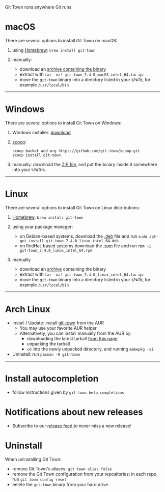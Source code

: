 Git Town runs anywhere Git runs.

# macOS

There are several options to install Git Town on macOS:

1. using [Homebrew](https://brew.sh): `brew install git-town`

2. manually:
   - download an
     [archive containing the binary](https://github.com/git-town/git-town/releases/download/v7.4.0/git-town_7.4.0_macOS_intel_64.tar.gz)
   - extract with `tar -xzf git-town_7.4.0_macOS_intel_64.tar.gz`
   - move the `git-town` binary into a directory listed in your `$PATH`, for
     example `/usr/local/bin`

---

# Windows

There are several options to install Git Town on Windows:

1. Windows installer:
   [download](https://github.com/git-town/git-town/releases/download/v7.4.0/git-town_7.4.0_windows_intel_64.msi)

2. [scoop](https://scoop.sh):

   ```
   scoop bucket add org https://github.com/git-town/scoop.git
   scoop install git-town
   ```

3. manually: download the
   [ZIP file](https://github.com/git-town/git-town/releases/download/v7.4.0/git-town_7.4.0_windows_intel_64.zip),
   and put the binary inside it somewhere into your `%PATH%`.

---

# Linux

There are several options to install Git Town on Linux distributions:

1. [Homebrew](https://brew.sh): `brew install git-town`

2. using your package manager:

   - on Debian-based systems, download the
     [.deb](https://github.com/git-town/git-town/releases/download/v7.4.0/git-town_7.4.0_linux_intel_64.deb)
     file and run `sudo apt-get install git-town_7.4.0_linux_intel_64.deb`
   - on RedHat-based systems download the
     [.rpm](https://github.com/git-town/git-town/releases/download/v7.4.0/git-town_7.4.0_linux_intel_64.rpm)
     file and run `rpm -i git-town_7.4.0_linux_intel_64.rpm`

3. manually
   - download an
     [archive](https://github.com/git-town/git-town/releases/download/v7.4.0/git-town_7.4.0_linux_intel_64.tar.gz)
     containing the binary
   - extract with `tar -xzf git-town_7.4.0_linux_intel_64.tar.gz`
   - move the `git-town` binary into a directory listed in your `$PATH`, for
     example `/usr/local/bin`

---

# Arch Linux

- Install / Update: install
  [git-town](https://aur.archlinux.org/packages/git-town/) from the AUR
  - You may use your favorite AUR helper
  - Alternatively, you can install manually from the AUR by:
    - downloading the latest tarball
      [from this page](https://aur.archlinux.org/packages/git-town/)
    - unpacking the tarball
    - `cd` into the newly unpacked directory, and running `makepkg -si`
- Uninstall: run `pacman -R git-town`

---

# Install autocompletion

- follow instructions given by `git-town help completions`

# Notifications about new releases

- Subscribe to our <a href="https://github.com/git-town/git-town/releases.atom">
  release feed <i class="ion-social-rss accent-color"></i></a> to never miss a
  new release!

# Uninstall

When uninstalling Git Town:

- remove Git Town's aliases: `git town alias false`
- remove the Git Town configuration from your repositories: in each repo, run
  `git town config reset`
- eelete the `git-town` binary from your hard drive
